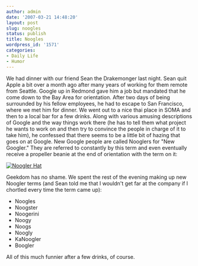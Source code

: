 ```yaml
---
author: admin
date: '2007-03-21 14:48:20'
layout: post
slug: noogles
status: publish
title: Noogles
wordpress_id: '1571'
categories:
- Daily Life
- Humor
---
```


We had dinner with our friend Sean the Drakemonger last night. Sean quit
Apple a bit over a month ago after many years of working for them remote
from Seattle. Google up in Redmond gave him a job but mandated that he
come down to the Bay Area for orientation. After two days of being
surrounded by his fellow employees, he had to escape to San Francisco,
where we met him for dinner. We went out to a nice thai place in SOMA
and then to a local bar for a few drinks. Along with various amusing
descriptions of Google and the way things work there (he has to tell
them what project he wants to work on and then try to convince the
people in charge of it to take him), he confessed that there seems to be
a little bit of hazing that goes on at Google. New Google people are
called Nooglers for "New Googler." They are referred to constantly by
this term and even eventually receive a propeller beanie at the end of
orientation with the term on it:

[![Noogler
Hat](http://farm1.static.flickr.com/184/429691222_c505cf57cf.jpg)](http://www.flickr.com/photos/albill/429691222/ "Photo Sharing")

Geekdom has no shame. We spent the rest of the evening making up new
Noogler terms (and Sean told me that I wouldn't get far at the company
if I chortled every time the term came up):

-   Noogles
-   Noogster
-   Noogerini
-   Noogy
-   Noogs
-   Noogly
-   KaNoogler
-   Boogler

All of this much funnier after a few drinks, of course.
